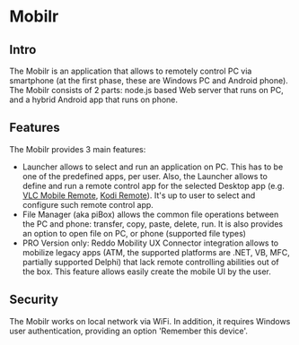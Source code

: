 # Mobilr
## Intro
The Mobilr is an application that allows to remotely control PC via smartphone (at the first phase, these are Windows PC and Android phone).
The Mobilr consists of 2 parts: node.js based Web server that runs on PC, and a hybrid Android app that runs on phone.
## Features
The Mobilr provides 3 main features:
* Launcher allows to select and run an application on PC. This has to be one of the predefined apps, per user. Also, the Launcher allows to define and run a remote control app for the selected Desktop app (e.g. [VLC Mobile Remote](http://vlcmobileremote.com/), [Kodi Remote](http://kodi.wiki/view/Kore)). It's up to user to select and configure such remote control app.
* File Manager (aka piBox) allows the common file operations between the PC and phone: transfer, copy, paste, delete, run. It is also provides an option to open file on PC, or phone (supported file types)
* PRO Version only: Reddo Mobility UX Connector integration allows to mobilize legacy apps (ATM, the supported platforms are .NET, VB, MFC, partially supported Delphi) that lack remote controlling abilities out of the box. This feature allows easily create the mobile UI by the user.

## Security
The Mobilr works on local network via WiFi. In addition, it requires Windows user authentication, providing an option 'Remember this device'.
